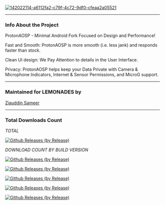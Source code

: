 <a href="https://ibb.co/Mh3wczm"><img src="https://i.ibb.co/hMtQBGS/142022114-a6112fa2-c79f-4c72-9df0-cfeaa2a05521.png" alt="142022114-a6112fa2-c79f-4c72-9df0-cfeaa2a05521" border="0"></a>

---------------------------------------------------------------------------------

### Info About the Project

ProtonAOSP - Minimal Android Fork Focused on Design and Performance!

Fast and Smooth: ProtonAOSP is more smooth (i.e. less jank) and responds faster than stock.

Clean UI design: We Pay Attention to details in the User Interface.

Privacy: ProtonAOSP helps keep your Data Private with Camera & Microphone Indicators, Internet & Sensor Permissions, and MicroG support.

---------------------------------------------------------------------------------

### Maintained for LEMONADES by

[Ziauddin Sameer](https://github.com/ziasam)

---------------------------------------------------------------------------------

### Total Downloads Count

*TOTAL*

[![Github Releases (by Release)](https://img.shields.io/github/downloads/ziasam/ProtonKnockOff-Release/total.svg)](https://github.com/ziasam/ProtonKnockOff-Release/releases)

*DOWNLOAD COUNT BY BUILD VERSION*

[![Github Releases (by Release)](https://img.shields.io/github/downloads/ziasam/ProtonKnockOff-Release/12.0.0_r13-B3-1/total.svg)](https://github.com/ziasam/ProtonKnockOff-Release/releases)

[![Github Releases (by Release)](https://img.shields.io/github/downloads/ziasam/ProtonKnockOff-Release/12.0.0_r13-B3/total.svg)](https://github.com/ziasam/ProtonKnockOff-Release/releases)

[![Github Releases (by Release)](https://img.shields.io/github/downloads/ziasam/ProtonKnockOff-Release/12.0.0_r13-B3-2/total.svg)](https://github.com/ziasam/ProtonKnockOff-Release/releases)

[![Github Releases (by Release)](https://img.shields.io/github/downloads/ziasam/ProtonKnockOff-Release/12.1.0_r18-B1/total.svg)](https://github.com/ziasam/ProtonKnockOff-Release/releases)

[![Github Releases (by Release)](https://img.shields.io/github/downloads/ziasam/ProtonKnockOff-Release/12.1.0_r18-B1-1/total.svg)](https://github.com/ziasam/ProtonKnockOff-Release/releases)
